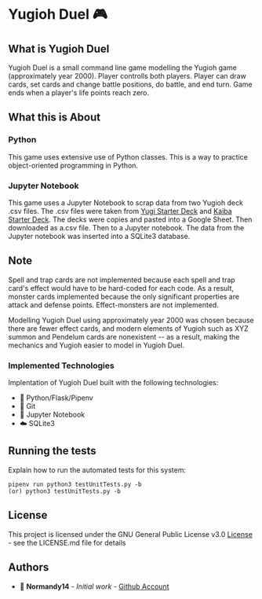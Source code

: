 # Yugioh Duel :video_game:

## What is Yugioh Duel

Yugioh Duel is a small command line game modelling the Yugioh game (approximately year 2000).
Player controlls both players. Player can draw cards, set cards and change battle positions, do battle, and end turn.
Game ends when a player's life points reach zero.

## What this is About

### Python
This game uses extensive use of Python classes. This is a way to practice object-oriented programming in Python.

### Jupyter Notebook
This game uses a Jupyter Notebook to scrap data from two Yugioh deck .csv files. 
The .csv files were taken from [Yugi Starter Deck](https://yugioh.fandom.com/wiki/Starter_Deck:_Yugi)
and [Kaiba Starter Deck](https://yugioh.fandom.com/wiki/Starter_Deck:_Kaiba).
The decks were copies and pasted into a Google Sheet. Then downloaded as a.csv file. Then to a Jupyter notebook. The data from the Jupyter notebook was inserted into a SQLite3 database.

## Note

Spell and trap cards are not implemented because each spell and trap card's effect would have to be hard-coded for each code. 
As a result, monster cards implemented because the only significant properties are attack and defense points.
Effect-monsters are not implemented.

Modelling Yugioh Duel using approximately year 2000 was chosen because there are fewer effect cards, 
and modern elements of Yugioh such as XYZ summon and Pendelum cards are nonexistent 
-- as a result, making the mechanics and Yugioh easier to model in Yugioh Duel.

### Implemented Technologies

Implentation of Yugioh Duel built with the following technologies:

* :snake: Python/Flask/Pipenv
* :floppy_disk: Git
* :notebook: Jupyter Notebook
* :cloud: SQLite3

## Running the tests

Explain how to run the automated tests for this system:

```
pipenv run python3 testUnitTests.py -b
(or) python3 testUnitTests.py -b
```

## License

This project is licensed under the GNU General Public License v3.0 [License](LICENSE.md) - see the LICENSE.md file for details

## Authors

* :ocean: **Normandy14** - *Initial work* - [Github Account](https://github.com/Normandy14)
